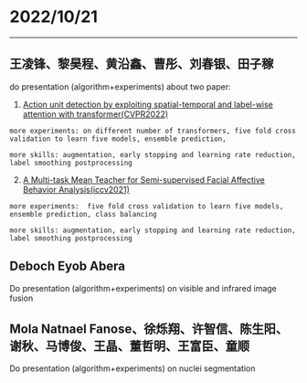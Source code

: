 # 2022/10/21
----------------------
  ## 王凌锋、黎昊程、黄沿鑫、曹彤、刘春银、田子稼
  do presentation (algorithm+experiments) about two paper: 
  
  1. [Action unit detection by exploiting spatial-temporal and label-wise attention with transformer(CVPR2022)](https://github.com/jinqijinqi/jinqijinqi/blob/main/Wang_Action_Unit_Detection_by_Exploiting_Spatial-Temporal_and_Label-Wise_Attention_With_CVPRW_2022_paper.pdf)
   
    more experiments: on different number of transformers, five fold cross validation to learn five models, ensemble prediction, 
    
    more skills: augmentation, early stopping and learning rate reduction, label smoothing postprocessing
  
  2. [A Multi-task Mean Teacher for Semi-supervised Facial Affective Behavior
Analysis(iccv2021)](https://github.com/jinqijinqi/jinqijinqi/blob/main/Wang_A_Multi-Task_Mean_Teacher_for_Semi-Supervised_Facial_Affective_Behavior_Analysis_ICCVW_2021_paper.pdf)
    
    more experiments:  five fold cross validation to learn five models, ensemble prediction, class balancing
    
    more skills: augmentation, early stopping and learning rate reduction, label smoothing postprocessing

     
  
  ## Deboch Eyob Abera 
  
  Do presentation (algorithm+experiments) on visible and infrared image fusion
  
  ## Mola Natnael Fanose、徐烁翔、许智信、陈生阳、谢秋、马博俊、王晶、董哲明、王富臣、童顺
  
  Do presentation (algorithm+experiments) on nuclei segmentation
